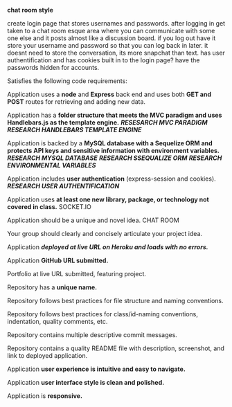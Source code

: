 **chat room style**

create login page that stores usernames and passwords.
after logging in get taken to a chat room esque area where you can communicate with some one else and it posts almost like a discussion board.
if you log out have it store your username and password so that you can log back in later.
it doesnt need to store the conversation, its more snapchat than text.
has user authentification and has cookies built in to the login page?
have the passwords hidden for accounts.


Satisfies the following code requirements:

Application uses a **node** and **Express** back end and uses both **GET and POST** routes for retrieving and adding new data.

Application has a **folder structure that meets the MVC paradigm and uses Handlebars.js as the template engine.**
    ***RESESARCH MVC PARADIGM***
    ***RESEARCH HANDLEBARS TEMPLATE ENGINE***

Application is backed by a **MySQL database with a Sequelize ORM and protects API keys and sensitive information with environment variables.**
    ***RESEARCH MYSQL DATABASE***
    ***RESEARCH SSEQUALIZE ORM***
    ***RESEARCH ENVIRONMENTAL VARIABLES***

Application includes **user authentication** (express-session and cookies).
    ***RESEARCH USER AUTHENTIFICATION***

Application uses **at least one new library, package, or technology not covered in class.**
    SOCKET.IO

Application should be a unique and novel idea.
    CHAT ROOM

Your group should clearly and concisely articulate your project idea.

Application ***deployed at live URL on Heroku and loads with no errors.***

Application **GitHub URL submitted.**

Portfolio at live URL submitted, featuring project.

Repository has a **unique name.**

Repository follows best practices for file structure and naming conventions.

Repository follows best practices for class/id-naming conventions, indentation, quality comments, etc.

Repository contains multiple descriptive commit messages.

Repository contains a quality README file with description, screenshot, and link to deployed application.

Application **user experience is intuitive and easy to navigate.**

Application **user interface style is clean and polished.**

Application is **responsive.**











